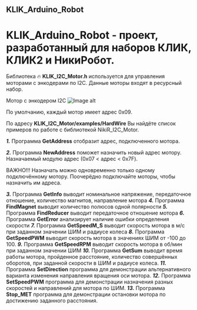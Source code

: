 <img src="https://komarev.com/ghpvc/?username=your-github-username&style=flat-square&color=blue" alt=""/>

## KLIK_Arduino_Robot
# KLIK_Arduino_Robot - проект, разработанный для наборов КЛИК, КЛИК2 и НикиРобот.

Библиотека :fire: **KLIK_I2C_Motor.h** используется для управления моторами с энкодерами по I2C.
Данные моторы входят в ресурсный набор.

Мотор с энкодером I2C
![Image alt](https://github.com/Antipat/NiKi_Arduino_Robot/blob/main/Im/%D0%98%D0%B7%D0%BE%D0%B1%D1%80%D0%B0%D0%B6%D0%B5%D0%BD%D0%B8%D0%B5%20WhatsApp%202024-08-08%20%D0%B2%2011.48.59_10330e08.jpg)


По умолчанию, каждый мотор имеет адрес 0x09.

По адресу **KLIK_I2C_Motor/examples/HardWire** Вы найдёте список примеров по работе с библиотекой NikiR_I2C_Motor.

***1.*** Программа **GetAddress** отобразит адрес, подключенного мотора.

***2.*** Программа **NewAddress** поможет назначить новый адрес мотору.
Назначаемый модулю адрес (0x07 < адрес < 0x7F). 

ВАЖНО!!!  Назначать можно одновременно только одному подключённому мотору. Поочерёдно подключайте моторы, чтобы назначить им адреса.

***3.*** Программа **GetInfo** выводит номинальное напряжение, передаточное отношение, количество магнитов, направление мотора
***4.*** Программа **FindMagnet** выводит количество полюсов одной полярности
***5.*** Программа **FindReducer** выводит передаточное отношение мотора
***6.*** Программа **GetError** анализирует наличие ошибки определения скорости
***7.*** Программа **GetSpeedM_S** выводит скорость мотора в м/c при заданном значении ШИМ и радиусе колеса
***8.*** Программа **GetSpeedPWM** выводит скорость мотора в значениях ШИМ от -100 до 100.
***9.*** Программа **GetSpeedRPM** выводит скорость мотора в об/мин при заданном значении ШИМ
***10.*** Программа **GetSum** выводит время работы мотора, пройденное расстояние, количество совершённых оборотов, при заданной скорости в ШИМ и радиусе колеса.
***11.*** Программа **SetDirection** программа для демонстрации альтернативного варианта изменения направления вращения оси мотора.
***12.*** Программа **SetSpeedPWM** программа для демонстрации назначения разных скоростей и направлений для мотора по ШИМ.
***13.*** Программа **Stop_MET** программа для демонстрации остановки мотора по достижению заданного расстояния.


